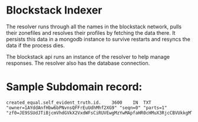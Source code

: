 # Blockstack Indexer

The resolver runs through all the names in the blockstack network, pulls their zonefiles and resolves their profiles by fetching the data there. It persists this data in a mongodb instance to survive restarts and resyncs the data if the process dies.

The blockstack api runs an instance of the resolver to help manage responses. The resolver also has the database connection.



# Sample Subdomain record:

```
created_equal.self_evident_truth.id.	3600	IN	TXT	"owner=1AYddAnfHbw6bPNvnsQFFrEuUdhMhf2XG9" "seqn=0" "parts=1" "zf0=JE9SSUdJTiBjcmVhdGVkX2VxdWFsCiRUVEwgMzYwMApfaHR0cHMuX3RjcCBVUkkgMTAgMSAiaHR0cHM6Ly93d3cuY3MucHJpbmNldG9uLmVkdS9+YWJsYW5rc3QvY3JlYXRlZF9lcXVhbC5qc29uIgpfZmlsZSBVUkkgMTAgMSAiZmlsZTovLy90bXAvY3JlYXRlZF9lcXVhbC5qc29uIgo="
```
